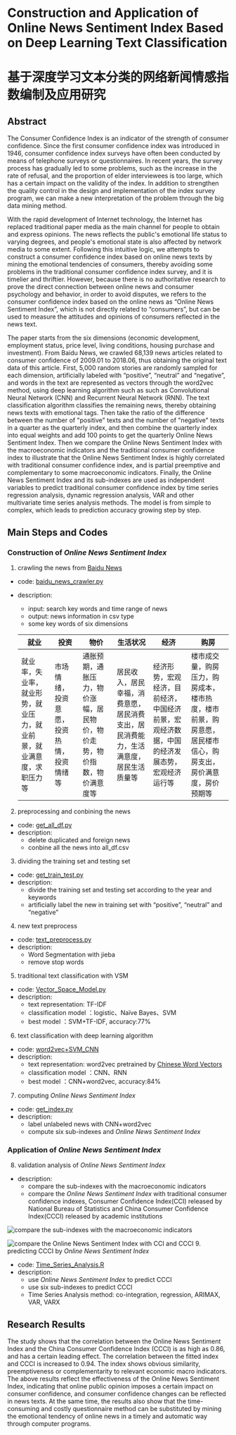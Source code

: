 # Construction and Application of Online News Sentiment Index Based on Deep Learning Text Classification
# 基于深度学习文本分类的网络新闻情感指数编制及应用研究

## Abstract
The Consumer Confidence Index is an indicator of the strength of consumer confidence. Since the first consumer confidence index was introduced in 1946, consumer confidence index surveys have often been conducted by means of telephone surveys or questionnaires. In recent years, the survey process has gradually led to some problems, such as the increase in the rate of refusal, and the proportion of elder interviewees is too large, which has a certain impact on the validity of the index. In addition to strengthen the quality control in the design and implementation of the index survey program, we can make a new interpretation of the problem through the big data mining method.

With the rapid development of Internet technology, the Internet has replaced traditional paper media as the main channel for people to obtain and express opinions. The news reflects the public's emotional life status to varying degrees, and people's emotional state is also affected by network media to some extent. Following this intuitive logic, we attempts to construct a consumer confidence index based on online news texts by mining the emotional tendencies of consumers, thereby avoiding some problems in the traditional consumer confidence index survey, and it is timelier and thriftier. However, because there is no authoritative research to prove the direct connection between online news and consumer psychology and behavior, in order to avoid disputes, we refers to the consumer confidence index based on the online news as “Online News Sentiment Index”, which is not directly related to “consumers”, but can be used to measure the attitudes and opinions of consumers reflected in the news text.

The paper starts from the six dimensions (economic development, employment status, price level, living conditions, housing purchase and investment). From Baidu News, we crawled 68,139 news articles related to consumer confidence of 2009.01 to 2018.06, thus obtaining the original text data of this article. First, 5,000 random stories are randomly sampled for each dimension, artificially labeled with “positive”, “neutral” and “negative”, and words in the text are represented as vectors through the word2vec method, using deep learning algorithm such as such as Convolutional Neural Network (CNN) and Recurrent Neural Network (RNN). The text classification algorithm classifies the remaining news, thereby obtaining news texts with emotional tags. Then take the ratio of the difference between the number of "positive" texts and the number of "negative" texts in a quarter as the quarterly index, and then combine the quarterly index into equal weights and add 100 points to get the quarterly Online News Sentiment Index. Then we compare the Online News Sentiment Index with the macroeconomic indicators and the traditional consumer confidence index to illustrate that the Online News Sentiment Index is highly correlated with traditional consumer confidence index, and is partial preemptive and complementary to some macroeconomic indicators. Finally, the Online News Sentiment Index and its sub-indexes are used as independent variables to predict traditional consumer confidence index by time series regression analysis, dynamic regression analysis, VAR and other multivariate time series analysis methods. The model is from simple to complex, which leads to prediction accuracy growing step by step.


## Main Steps and Codes
### Construction of *Online News Sentiment Index*
1. crawling the news from [Baidu News](https://news.baidu.com/)
- code: [baidu_news_crawler.py](https://github.com/Snowing-ST/Construction-and-Application-of-Online-News-Sentiment-Index/blob/master/1%20baidu_news_crawler.py)
- description:
    - input: search key words and time range of news
    - output: news information in csv type 
    - some key words of six dimensions

    |就业	|投资	|物价	|生活状况	|经济	|购房
    | ------ | ------ | ------ |------ | ------ | ------ |
    |就业率，失业率，就业形势，就业压力，就业前景，就业满意度，求职压力等 	|市场情绪，投资意愿，投资热情，投资情绪等 |通胀预期，通胀压力，物价涨幅，居民物价，物价走势，物价指数，物价满意度等|居民收入，居民幸福，消费意愿，居民消费支出，居民消费能力，生活满意度，居民生活质量等 |经济形势，宏观经济，目前经济，中国经济前景，宏观经济数据，中国的经济发展态势，宏观经济运行等|楼市成交量，购房压力，购房成本，楼市热度，楼市前景，购房意愿，居民楼市信心，购房支出，房价满意度，房价预期等|


2. preprocessing and conbining the news 
- code: [get_all_df.py](https://github.com/Snowing-ST/Construction-and-Application-of-Online-News-Sentiment-Index/blob/master/2%20get_all_df.py)
- description:
    - delete duplicated and foreign news
    - conbine all the news into all_df.csv 

3. dividing the training set and testing set
- code: [get_train_test.py](https://github.com/Snowing-ST/Construction-and-Application-of-Online-News-Sentiment-Index/blob/master/3%20get_train_test.py)
- description:
    - divide the training set and testing set according to the year and keywords
    - artificially label the new in training set with “positive”, “neutral” and “negative”

4. new text preprocess
- code: [text_preprocess.py](https://github.com/Snowing-ST/Construction-and-Application-of-Online-News-Sentiment-Index/blob/master/4%20text_preprocess.py)
- description:
    - Word Segmentation with jieba
    - remove stop words

5. traditional text classification with VSM
- code: [Vector_Space_Model.py](https://github.com/Snowing-ST/Construction-and-Application-of-Online-News-Sentiment-Index/blob/master/5%20Vector_Space_Model.py)
- description:
    - text representation: TF-IDF
    - classification model ：logistic、Naïve Bayes、SVM
    - best model ：SVM+TF-IDF, accuracy:77%

6. text classification with deep learning algorithm
- code: [word2vec+SVM_CNN](https://github.com/Snowing-ST/Construction-and-Application-of-Online-News-Sentiment-Index/tree/master/6%20word2vec%2BSVM_CNN)
- description:
    - text representation: word2vec pretrained by [Chinese Word Vectors](https://github.com/Embedding/Chinese-Word-Vectors)
    - classification model ：CNN、RNN
    - best model ：CNN+word2vec, accuracy:84%

7.  computing *Online News Sentiment Index*
- code: [get_index.py](https://github.com/Snowing-ST/Construction-and-Application-of-Online-News-Sentiment-Index/tree/master/7%20get_index.py)
- description:
    - label unlabeled news with CNN+word2vec 
    - compute six sub-indexes and *Online News Sentiment Index*

### Application of *Online News Sentiment Index*
8. validation analysis of *Online News Sentiment Index*
- description:
    - compare the sub-indexes with the macroeconomic indicators 
    - compare the *Online News Sentiment Index* with traditional consumer confidence indexes, Consumer Confidence Index(CCI) released by National Bureau of Statistics and China Consumer Confidence Index(CCCI) released by academic institutions
    
![compare the sub-indexes with the macroeconomic indicators](https://github.com/Snowing-ST/Construction-and-Application-of-Online-News-Sentiment-Index/blob/master/validation%20analysis.jpg)

![compare the *Online News Sentiment Index* with CCI and CCCI](https://github.com/Snowing-ST/Construction-and-Application-of-Online-News-Sentiment-Index/blob/master/prediction.jpg)
9. predicting CCCI by *Online News Sentiment Index*
- code: [Time_Series_Analysis.R](https://github.com/Snowing-ST/Construction-and-Application-of-Online-News-Sentiment-Index/tree/master/8%20Time_Series_Analysis.R)
- description:
    - use *Online News Sentiment Index* to predict CCCI
    - use six sub-indexes to predict CCCI
    - Time Series Analysis method: co-integration, regression, ARIMAX, VAR, VARX


## Research Results
The study shows that the correlation between the Online News Sentiment Index and the China Consumer Confidence Index (CCCI) is as high as 0.86, and has a certain leading effect. The correlation between the fitted index and CCCI is increased to 0.94. The index shows obvious similarity, preemptiveness or complementarity to relevant economic macro indicators. The above results reflect the effectiveness of the Online News Sentiment Index, indicating that online public opinion imposes a certain impact on consumer confidence, and consumer confidence changes can be reflected in news texts. At the same time, the results also show that the time-consuming and costly questionnaire method can be substituted by mining the emotional tendency of online news in a timely and automatic way through computer programs.


